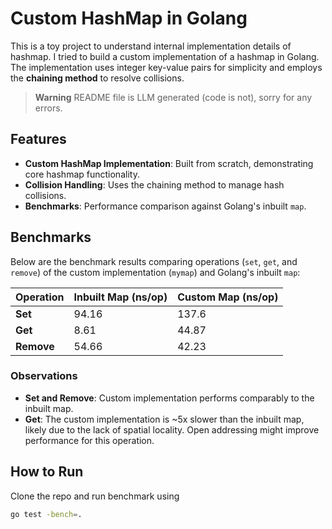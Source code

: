 # Custom HashMap in Golang

This is a toy project to understand internal implementation details of hashmap. I tried to build a custom implementation of a hashmap in Golang. The implementation uses integer key-value pairs for simplicity and employs the **chaining method** to resolve collisions.

> **Warning**
> README file is LLM generated (code is not), sorry for any errors.

## Features

- **Custom HashMap Implementation**: Built from scratch, demonstrating core hashmap functionality.
- **Collision Handling**: Uses the chaining method to manage hash collisions.
- **Benchmarks**: Performance comparison against Golang's inbuilt `map`.

## Benchmarks

Below are the benchmark results comparing operations (`set`, `get`, and `remove`) of the custom implementation (`mymap`) and Golang's inbuilt `map`:

| Operation | Inbuilt Map (ns/op) | Custom Map (ns/op) |
|-----------|---------------------|--------------------|
| **Set**   | 94.16              | 137.6             |
| **Get**   | 8.61               | 44.87             |
| **Remove**| 54.66              | 42.23             |

### Observations
- **Set and Remove**: Custom implementation performs comparably to the inbuilt map.
- **Get**: The custom implementation is ~5x slower than the inbuilt map, likely due to the lack of spatial locality. Open addressing might improve performance for this operation.

## How to Run

Clone the repo and run benchmark using 
```bash
go test -bench=.
```